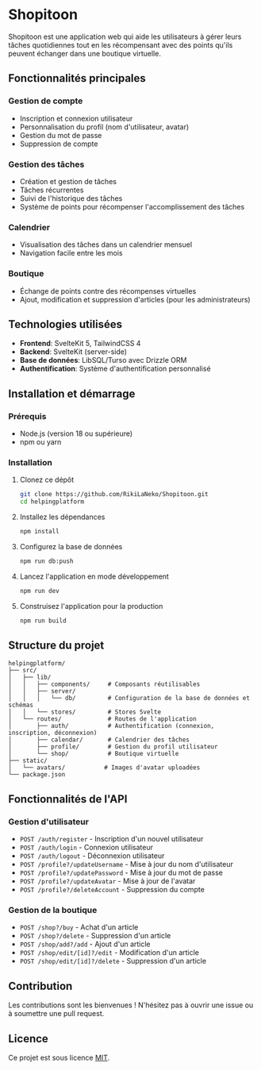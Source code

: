 # Shopitoon

Shopitoon est une application web qui aide les utilisateurs à gérer leurs tâches quotidiennes tout en les récompensant avec des points qu'ils peuvent échanger dans une boutique virtuelle.

## Fonctionnalités principales

### Gestion de compte
- Inscription et connexion utilisateur
- Personnalisation du profil (nom d'utilisateur, avatar)
- Gestion du mot de passe
- Suppression de compte

### Gestion des tâches
- Création et gestion de tâches
- Tâches récurrentes
- Suivi de l'historique des tâches
- Système de points pour récompenser l'accomplissement des tâches

### Calendrier
- Visualisation des tâches dans un calendrier mensuel
- Navigation facile entre les mois

### Boutique
- Échange de points contre des récompenses virtuelles
- Ajout, modification et suppression d'articles (pour les administrateurs)

## Technologies utilisées

- **Frontend**: SvelteKit 5, TailwindCSS 4
- **Backend**: SvelteKit (server-side)
- **Base de données**: LibSQL/Turso avec Drizzle ORM
- **Authentification**: Système d'authentification personnalisé

## Installation et démarrage

### Prérequis
- Node.js (version 18 ou supérieure)
- npm ou yarn

### Installation

1. Clonez ce dépôt
   ```bash
   git clone https://github.com/RikiLaNeko/Shopitoon.git
   cd helpingplatform
   ```

2. Installez les dépendances
   ```bash
   npm install
   ```

3. Configurez la base de données
   ```bash
   npm run db:push
   ```

4. Lancez l'application en mode développement
   ```bash
   npm run dev
   ```

5. Construisez l'application pour la production
   ```bash
   npm run build
   ```

## Structure du projet

```
helpingplatform/
├── src/
│   ├── lib/
│   │   ├── components/     # Composants réutilisables
│   │   ├── server/
│   │   │   └── db/         # Configuration de la base de données et schémas
│   │   └── stores/         # Stores Svelte
│   └── routes/             # Routes de l'application
│       ├── auth/           # Authentification (connexion, inscription, déconnexion)
│       ├── calendar/       # Calendrier des tâches
│       ├── profile/        # Gestion du profil utilisateur
│       └── shop/           # Boutique virtuelle
├── static/
│   └── avatars/           # Images d'avatar uploadées
└── package.json
```

## Fonctionnalités de l'API

### Gestion d'utilisateur
- `POST /auth/register` - Inscription d'un nouvel utilisateur
- `POST /auth/login` - Connexion utilisateur
- `POST /auth/logout` - Déconnexion utilisateur
- `POST /profile?/updateUsername` - Mise à jour du nom d'utilisateur
- `POST /profile?/updatePassword` - Mise à jour du mot de passe
- `POST /profile?/updateAvatar` - Mise à jour de l'avatar
- `POST /profile?/deleteAccount` - Suppression du compte

### Gestion de la boutique
- `POST /shop?/buy` - Achat d'un article
- `POST /shop?/delete` - Suppression d'un article
- `POST /shop/add?/add` - Ajout d'un article
- `POST /shop/edit/[id]?/edit` - Modification d'un article
- `POST /shop/edit/[id]?/delete` - Suppression d'un article

## Contribution

Les contributions sont les bienvenues ! N'hésitez pas à ouvrir une issue ou à soumettre une pull request.

## Licence

Ce projet est sous licence [MIT](LICENSE).
